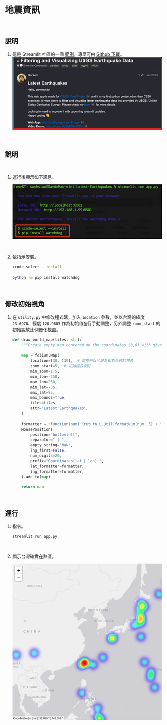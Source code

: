 # 地震資訊

<br>

## 說明

1. 這是 Streamlit 社區的一個 [範例](https://discuss.streamlit.io/t/filtering-and-visualizing-usgs-earthquake-data/36391)，專案可由 [Github 下載](https://github.com/gorkemuna1/Latest-Earthquakes)。
![](images/img_03.png)

<br>

## 說明

<br>

1. 運行後顯示如下訊息。

   ![](images/img_01.png)

<br>

2. 依指示安裝。

   ```bash
   xcode-select --install

   python -m pip install watchdog
   ```

<br>

## 修改初始視角

1. 在 `utility.py` 中修改程式碼，加入 `location` 參數，並以台灣的緯度 `23.6978`、經度 `120.9605` 作為初始值進行手動調整，另外調整 `zoom_start` 的初始說放比例優化視圖。

   ```python
   def draw_world_map(tiles: str):
       """Create empty map centered on the coordinates (0,0) with given map tileset"""

       map = folium.Map(
           location=[30, 130],  # 調整到以台灣為相對合理的視角
           zoom_start=5,  # 初始縮放級別
           min_zoom=1.5,
           min_lon=-250,
           max_lon=250,
           min_lat=-85,
           max_lat=85,
           max_bounds=True,
           tiles=tiles,
           attr="Latest Earthquakes",
       )

       formatter = "function(num) {return L.Util.formatNum(num, 3) + ' º ';};"
       MousePosition(
           position="bottomleft",
           separator=" | ",
           empty_string="NaN",
           lng_first=False,
           num_digits=20,
           prefix="Coordinates(lat | lon):",
           lat_formatter=formatter,
           lng_formatter=formatter,
       ).add_to(map)

       return map
   ```

<br>

## 運行

1. 指令。

   ```bash
   streamlit run app.py
   ```

<br>

2. 顯示台灣確實在熱區。

   ![](images/img_02.png)

<br>
